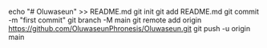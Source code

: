 echo "# Oluwaseun" >> README.md
git init
git add README.md
git commit -m "first commit"
git branch -M main
git remote add origin https://github.com/OluwaseunPhronesis/Oluwaseun.git
git push -u origin main

